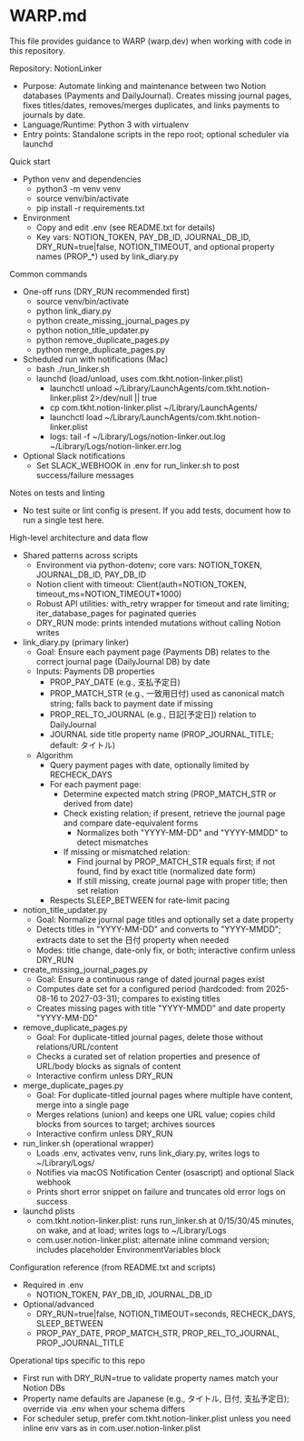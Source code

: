 # WARP.md

This file provides guidance to WARP (warp.dev) when working with code in this repository.

Repository: NotionLinker

- Purpose: Automate linking and maintenance between two Notion databases (Payments and DailyJournal). Creates missing journal pages, fixes titles/dates, removes/merges duplicates, and links payments to journals by date.
- Language/Runtime: Python 3 with virtualenv
- Entry points: Standalone scripts in the repo root; optional scheduler via launchd

Quick start
- Python venv and dependencies
  - python3 -m venv venv
  - source venv/bin/activate
  - pip install -r requirements.txt
- Environment
  - Copy and edit .env (see README.txt for details)
  - Key vars: NOTION_TOKEN, PAY_DB_ID, JOURNAL_DB_ID, DRY_RUN=true|false, NOTION_TIMEOUT, and optional property names (PROP_*) used by link_diary.py

Common commands
- One-off runs (DRY_RUN recommended first)
  - source venv/bin/activate
  - python link_diary.py
  - python create_missing_journal_pages.py
  - python notion_title_updater.py
  - python remove_duplicate_pages.py
  - python merge_duplicate_pages.py
- Scheduled run with notifications (Mac)
  - bash ./run_linker.sh
  - launchd (load/unload, uses com.tkht.notion-linker.plist)
    - launchctl unload ~/Library/LaunchAgents/com.tkht.notion-linker.plist 2>/dev/null || true
    - cp com.tkht.notion-linker.plist ~/Library/LaunchAgents/
    - launchctl load ~/Library/LaunchAgents/com.tkht.notion-linker.plist
    - logs: tail -f ~/Library/Logs/notion-linker.out.log ~/Library/Logs/notion-linker.err.log
- Optional Slack notifications
  - Set SLACK_WEBHOOK in .env for run_linker.sh to post success/failure messages

Notes on tests and linting
- No test suite or lint config is present. If you add tests, document how to run a single test here.

High-level architecture and data flow
- Shared patterns across scripts
  - Environment via python-dotenv; core vars: NOTION_TOKEN, JOURNAL_DB_ID, PAY_DB_ID
  - Notion client with timeout: Client(auth=NOTION_TOKEN, timeout_ms=NOTION_TIMEOUT*1000)
  - Robust API utilities: with_retry wrapper for timeout and rate limiting; iter_database_pages for paginated queries
  - DRY_RUN mode: prints intended mutations without calling Notion writes
- link_diary.py (primary linker)
  - Goal: Ensure each payment page (Payments DB) relates to the correct journal page (DailyJournal DB) by date
  - Inputs: Payments DB properties
    - PROP_PAY_DATE (e.g., 支払予定日)
    - PROP_MATCH_STR (e.g., 一致用日付) used as canonical match string; falls back to payment date if missing
    - PROP_REL_TO_JOURNAL (e.g., 日記[予定日]) relation to DailyJournal
    - JOURNAL side title property name (PROP_JOURNAL_TITLE; default: タイトル)
  - Algorithm
    - Query payment pages with date, optionally limited by RECHECK_DAYS
    - For each payment page:
      - Determine expected match string (PROP_MATCH_STR or derived from date)
      - Check existing relation; if present, retrieve the journal page and compare date-equivalent forms
        - Normalizes both "YYYY-MM-DD" and "YYYY-MMDD" to detect mismatches
      - If missing or mismatched relation:
        - Find journal by PROP_MATCH_STR equals first; if not found, find by exact title (normalized date form)
        - If still missing, create journal page with proper title; then set relation
    - Respects SLEEP_BETWEEN for rate-limit pacing
- notion_title_updater.py
  - Goal: Normalize journal page titles and optionally set a date property
  - Detects titles in "YYYY-MM-DD" and converts to "YYYY-MMDD"; extracts date to set the 日付 property when needed
  - Modes: title change, date-only fix, or both; interactive confirm unless DRY_RUN
- create_missing_journal_pages.py
  - Goal: Ensure a continuous range of dated journal pages exist
  - Computes date set for a configured period (hardcoded: from 2025-08-16 to 2027-03-31); compares to existing titles
  - Creates missing pages with title "YYYY-MMDD" and date property "YYYY-MM-DD"
- remove_duplicate_pages.py
  - Goal: For duplicate-titled journal pages, delete those without relations/URL/content
  - Checks a curated set of relation properties and presence of URL/body blocks as signals of content
  - Interactive confirm unless DRY_RUN
- merge_duplicate_pages.py
  - Goal: For duplicate-titled journal pages where multiple have content, merge into a single page
  - Merges relations (union) and keeps one URL value; copies child blocks from sources to target; archives sources
  - Interactive confirm unless DRY_RUN
- run_linker.sh (operational wrapper)
  - Loads .env, activates venv, runs link_diary.py, writes logs to ~/Library/Logs/
  - Notifies via macOS Notification Center (osascript) and optional Slack webhook
  - Prints short error snippet on failure and truncates old error logs on success
- launchd plists
  - com.tkht.notion-linker.plist: runs run_linker.sh at 0/15/30/45 minutes, on wake, and at load; writes logs to ~/Library/Logs
  - com.user.notion-linker.plist: alternate inline command version; includes placeholder EnvironmentVariables block

Configuration reference (from README.txt and scripts)
- Required in .env
  - NOTION_TOKEN, PAY_DB_ID, JOURNAL_DB_ID
- Optional/advanced
  - DRY_RUN=true|false, NOTION_TIMEOUT=seconds, RECHECK_DAYS, SLEEP_BETWEEN
  - PROP_PAY_DATE, PROP_MATCH_STR, PROP_REL_TO_JOURNAL, PROP_JOURNAL_TITLE

Operational tips specific to this repo
- First run with DRY_RUN=true to validate property names match your Notion DBs
- Property name defaults are Japanese (e.g., タイトル, 日付, 支払予定日); override via .env when your schema differs
- For scheduler setup, prefer com.tkht.notion-linker.plist unless you need inline env vars as in com.user.notion-linker.plist

